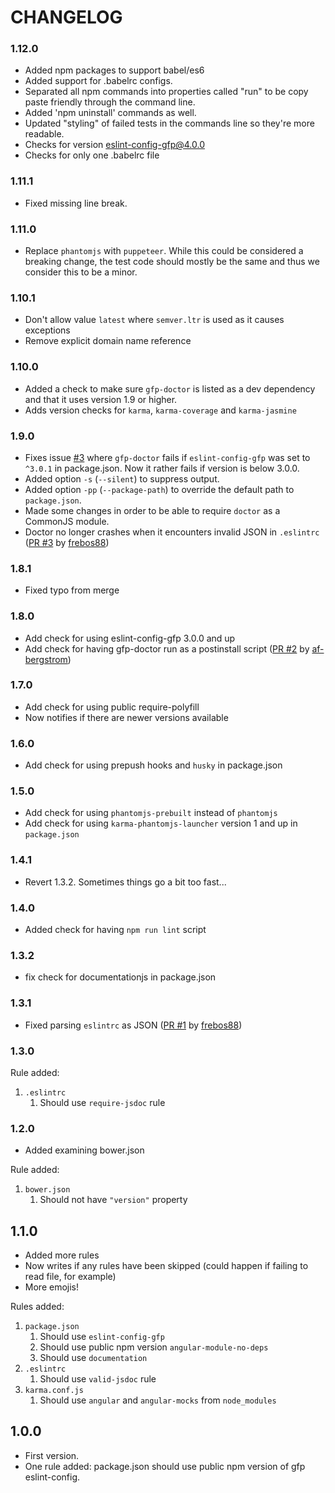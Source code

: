 # CHANGELOG

### 1.12.0

* Added npm packages to support babel/es6
* Added support for .babelrc configs.
* Separated all npm commands into properties called "run" to be copy paste friendly through the command line.
* Added 'npm uninstall' commands as well.
* Updated "styling" of failed tests in the commands line so they're more readable.
* Checks for version eslint-config-gfp@4.0.0
* Checks for only one .babelrc file

### 1.11.1

* Fixed missing line break.

### 1.11.0

* Replace `phantomjs` with `puppeteer`. While this could be considered a breaking change, the test code should mostly be the same and thus we consider this to be a minor.

### 1.10.1

* Don't allow value `latest` where `semver.ltr` is used as it causes exceptions
* Remove explicit domain name reference

### 1.10.0

* Added a check to make sure `gfp-doctor` is listed as a dev dependency and that it uses version 1.9 or higher.
* Adds version checks for `karma`, `karma-coverage` and `karma-jasmine`

### 1.9.0

* Fixes issue [#3](https://github.com/mrgreentech/gfp-doctor/issues/3) where `gfp-doctor` fails if `eslint-config-gfp` was set to `^3.0.1` in package.json. Now it rather fails if version is below 3.0.0.
* Added option `-s` (`--silent`) to suppress output.
* Added option `-pp` (`--package-path`) to override the default path to `package.json`.
* Made some changes in order to be able to require `doctor` as a CommonJS module.
* Doctor no longer crashes when it encounters invalid JSON in `.eslintrc` ([PR #3](https://github.com/mrgreentech/gfp-doctor/pull/4) by [frebos88](https://github.com/frebos88))

### 1.8.1

* Fixed typo from merge

### 1.8.0

* Add check for using eslint-config-gfp 3.0.0 and up
* Add check for having gfp-doctor run as a postinstall script ([PR #2](https://github.com/mrgreentech/gfp-doctor/pull/2) by [af-bergstrom](https://github.com/af-bergstrom))

### 1.7.0

* Add check for using public require-polyfill
* Now notifies if there are newer versions available

### 1.6.0

* Add check for using prepush hooks and `husky` in package.json

### 1.5.0

* Add check for using `phantomjs-prebuilt` instead of `phantomjs`
* Add check for using `karma-phantomjs-launcher` version 1 and up in `package.json`

### 1.4.1

* Revert 1.3.2. Sometimes things go a bit too fast...

### 1.4.0

* Added check for having `npm run lint` script

### 1.3.2

* fix check for documentationjs in package.json

### 1.3.1

* Fixed parsing `eslintrc` as JSON ([PR #1](https://github.com/mrgreentech/gfp-doctor/pull/1) by [frebos88](https://github.com/frebos88))

### 1.3.0

Rule added:

1. `.eslintrc`
    1. Should use `require-jsdoc` rule

### 1.2.0

* Added examining bower.json

Rule added:

1. `bower.json`
    1. Should not have `"version"` property

## 1.1.0

* Added more rules
* Now writes if any rules have been skipped (could happen if failing to read file, for example)
* More emojis!

Rules added:

1. `package.json`
    1. Should use `eslint-config-gfp`
    1. Should use public npm version `angular-module-no-deps`
    1. Should use `documentation`
1. `.eslintrc`
    1. Should use `valid-jsdoc` rule
1. `karma.conf.js`
    1. Should use `angular` and `angular-mocks` from `node_modules`

## 1.0.0

* First version.
* One rule added: package.json should use public npm version of gfp eslint-config.

